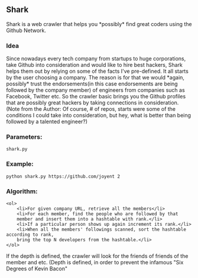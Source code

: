 <h2>Shark</h2>

<p>Shark is a web crawler that helps you *possibly* 
find great coders using the Github Network. </p>

<p><h3>Idea</h3> Since nowadays every tech company from startups to huge corporations, 
take Github into consideration and would like to hire best hackers, 
Shark helps them out by relying on some of the facts I've pre-defined.
It all starts by the user choosing a company. 
The reason is for that we would *again, possibly* 
trust the endorsements(in this case endorsements are being followed by the company member) 
of engineers from companies such as Facebook, Twitter etc. 
So the crawler basic brings you the Github profiles that are 
possibly great hackers by taking connections in consideration.
(Note from the Author: Of course, # of repos, starts were some of the
conditions I could take into consideration, but hey, what is better
than being followed by a talented engineer?)
</p>

<p>
	<h3>Parameters:</h3>
	<code>shark.py <github_company_url> <depth> <num_of_hackers></code>
</p>
<p>
	<h3>Example: </h3>
	<code>python shark.py https://github.com/joyent 2</code>
</p>
<p>
	<h3>Algorithm:</h3>
	
	<ol>
		<li>For given company URL, retrieve all the members</li>
		<li>For each member, find the people who are followed by that 
		member and insert them into a hashtable with rank.</li>
		<li>If a particular person shows up again increment its rank.</li>
		<li>When all the members' followings scanned, sort the hashtable according to rank, 
		bring the top N developers from the hashtable.</li>
	</ol>
</p>
<p>If the depth is defined, the crawler will look for the friends of friends of the member and etc. 
(Depth is defined, in order to prevent the infamous "Six Degrees of Kevin Bacon"</p>